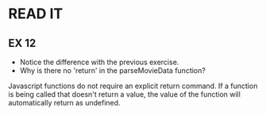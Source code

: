 # READ IT
## EX 12
* Notice the difference with the previous exercise.
* Why is there no 'return' in the parseMovieData function?

Javascript functions do not require an explicit return command. If a function is being called that doesn't return a value, the value of the function will automatically return as undefined. 